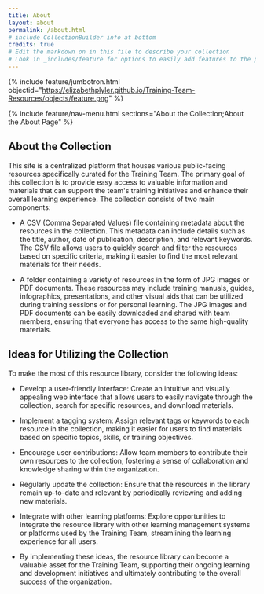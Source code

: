 ```yaml
---
title: About
layout: about
permalink: /about.html
# include CollectionBuilder info at bottom
credits: true
# Edit the markdown on in this file to describe your collection
# Look in _includes/feature for options to easily add features to the page
---
```


{% include feature/jumbotron.html objectid="https://elizabethplyler.github.io/Training-Team-Resources/objects/feature.png" %}

{% include feature/nav-menu.html sections="About the Collection;About the About Page" %}

## About the Collection

This site is a centralized platform that houses various public-facing resources specifically curated for the Training Team. The primary goal of this collection is to provide easy access to valuable information and materials that can support the team's training initiatives and enhance their overall learning experience. The collection consists of two main components:

- A CSV (Comma Separated Values) file containing metadata about the resources in the collection. This metadata can include details such as the title, author, date of publication, description, and relevant keywords. The CSV file allows users to quickly search and filter the resources based on specific criteria, making it easier to find the most relevant materials for their needs.

- A folder containing a variety of resources in the form of JPG images or PDF documents. These resources may include training manuals, guides, infographics, presentations, and other visual aids that can be utilized during training sessions or for personal learning. The JPG images and PDF documents can be easily downloaded and shared with team members, ensuring that everyone has access to the same high-quality materials.

## Ideas for Utilizing the Collection

To make the most of this resource library, consider the following ideas:

- Develop a user-friendly interface: Create an intuitive and visually appealing web interface that allows users to easily navigate through the collection, search for specific resources, and download materials.

- Implement a tagging system: Assign relevant tags or keywords to each resource in the collection, making it easier for users to find materials based on specific topics, skills, or training objectives.

- Encourage user contributions: Allow team members to contribute their own resources to the collection, fostering a sense of collaboration and knowledge sharing within the organization.

- Regularly update the collection: Ensure that the resources in the library remain up-to-date and relevant by periodically reviewing and adding new materials.

- Integrate with other learning platforms: Explore opportunities to integrate the resource library with other learning management systems or platforms used by the Training Team, streamlining the learning experience for all users.

- By implementing these ideas, the resource library can become a valuable asset for the Training Team, supporting their ongoing learning and development initiatives and ultimately contributing to the overall success of the organization.